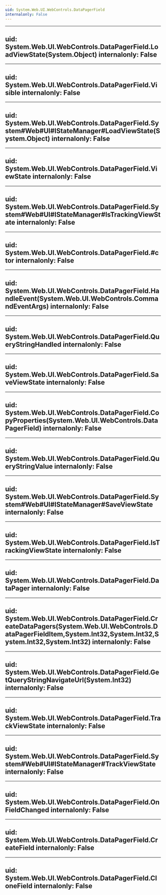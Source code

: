 ```yaml
---
uid: System.Web.UI.WebControls.DataPagerField
internalonly: False
---
```


---
uid: System.Web.UI.WebControls.DataPagerField.LoadViewState(System.Object)
internalonly: False
---

---
uid: System.Web.UI.WebControls.DataPagerField.Visible
internalonly: False
---

---
uid: System.Web.UI.WebControls.DataPagerField.System#Web#UI#IStateManager#LoadViewState(System.Object)
internalonly: False
---

---
uid: System.Web.UI.WebControls.DataPagerField.ViewState
internalonly: False
---

---
uid: System.Web.UI.WebControls.DataPagerField.System#Web#UI#IStateManager#IsTrackingViewState
internalonly: False
---

---
uid: System.Web.UI.WebControls.DataPagerField.#ctor
internalonly: False
---

---
uid: System.Web.UI.WebControls.DataPagerField.HandleEvent(System.Web.UI.WebControls.CommandEventArgs)
internalonly: False
---

---
uid: System.Web.UI.WebControls.DataPagerField.QueryStringHandled
internalonly: False
---

---
uid: System.Web.UI.WebControls.DataPagerField.SaveViewState
internalonly: False
---

---
uid: System.Web.UI.WebControls.DataPagerField.CopyProperties(System.Web.UI.WebControls.DataPagerField)
internalonly: False
---

---
uid: System.Web.UI.WebControls.DataPagerField.QueryStringValue
internalonly: False
---

---
uid: System.Web.UI.WebControls.DataPagerField.System#Web#UI#IStateManager#SaveViewState
internalonly: False
---

---
uid: System.Web.UI.WebControls.DataPagerField.IsTrackingViewState
internalonly: False
---

---
uid: System.Web.UI.WebControls.DataPagerField.DataPager
internalonly: False
---

---
uid: System.Web.UI.WebControls.DataPagerField.CreateDataPagers(System.Web.UI.WebControls.DataPagerFieldItem,System.Int32,System.Int32,System.Int32,System.Int32)
internalonly: False
---

---
uid: System.Web.UI.WebControls.DataPagerField.GetQueryStringNavigateUrl(System.Int32)
internalonly: False
---

---
uid: System.Web.UI.WebControls.DataPagerField.TrackViewState
internalonly: False
---

---
uid: System.Web.UI.WebControls.DataPagerField.System#Web#UI#IStateManager#TrackViewState
internalonly: False
---

---
uid: System.Web.UI.WebControls.DataPagerField.OnFieldChanged
internalonly: False
---

---
uid: System.Web.UI.WebControls.DataPagerField.CreateField
internalonly: False
---

---
uid: System.Web.UI.WebControls.DataPagerField.CloneField
internalonly: False
---
